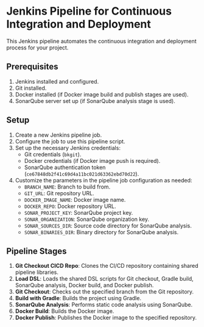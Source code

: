 # Jenkins Pipeline for Continuous Integration and Deployment

This Jenkins pipeline automates the continuous integration and deployment process for your project.

## Prerequisites

1. Jenkins installed and configured.
2. Git installed.
3. Docker installed (if Docker image build and publish stages are used).
4. SonarQube server set up (if SonarQube analysis stage is used).

## Setup

1. Create a new Jenkins pipeline job.
2. Configure the job to use this pipeline script.
3. Set up the necessary Jenkins credentials:
   - Git credentials (`bkgit`).
   - Docker credentials (if Docker image push is required).
   - SonarQube authentication token (`ce67848db2f41c69d4a11bc021d63362ebd70d22`).
4. Customize the parameters in the pipeline job configuration as needed:
   - `BRANCH_NAME`: Branch to build from.
   - `GIT_URL`: Git repository URL.
   - `DOCKER_IMAGE_NAME`: Docker image name.
   - `DOCKER_REPO`: Docker repository URL.
   - `SONAR_PROJECT_KEY`: SonarQube project key.
   - `SONAR_ORGANIZATION`: SonarQube organization key.
   - `SONAR_SOURCES_DIR`: Source code directory for SonarQube analysis.
   - `SONAR_BINARIES_DIR`: Binary directory for SonarQube analysis.

## Pipeline Stages

1. **Git Checkout CICD Repo**: Clones the CI/CD repository containing shared pipeline libraries.
2. **Load DSL**: Loads the shared DSL scripts for Git checkout, Gradle build, SonarQube analysis, Docker build, and Docker publish.
3. **Git Checkout**: Checks out the specified branch from the Git repository.
4. **Build with Gradle**: Builds the project using Gradle.
5. **SonarQube Analysis**: Performs static code analysis using SonarQube.
6. **Docker Build**: Builds the Docker image.
7. **Docker Publish**: Publishes the Docker image to the specified repository.

